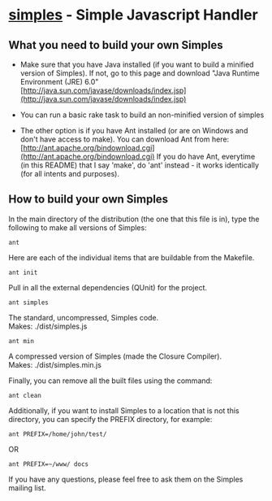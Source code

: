 [simples](http://simples.eightsquarestudio.com/) - Simple Javascript Handler
================================

What you need to build your own Simples
---------------------------------------
* Make sure that you have Java installed (if you want to build a minified version of Simples).
If not, go to this page and download "Java Runtime Environment (JRE) 6.0"  
[http://java.sun.com/javase/downloads/index.jsp](http://java.sun.com/javase/downloads/index.jsp)

* You can run a basic rake task to build an non-minified version of simples
* The other option is if you have Ant installed (or are on Windows and don't have access to make). You can download Ant from here: [http://ant.apache.org/bindownload.cgi](http://ant.apache.org/bindownload.cgi)
If you do have Ant, everytime (in this README) that I say 'make', do 'ant' instead - it works identically (for all intents and purposes).

How to build your own Simples
-----------------------------

In the main directory of the distribution (the one that this file is in), type
the following to make all versions of Simples:

`ant`

Here are each of the individual items that are buildable from the Makefile.

`ant init`

Pull in all the external dependencies (QUnit) for the project.

`ant simples`

The standard, uncompressed, Simples code.  
Makes: ./dist/simples.js

`ant min`

A compressed version of Simples (made the Closure Compiler).  
Makes: ./dist/simples.min.js

Finally, you can remove all the built files using the command:
  
`ant clean`

Additionally, if you want to install Simples to a location that is not this
directory, you can specify the PREFIX directory, for example:
  
`ant PREFIX=/home/john/test/`

OR

`ant PREFIX=~/www/ docs`

If you have any questions, please feel free to ask them on the Simples
mailing list.
